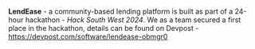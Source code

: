 **LendEase** - a community-based lending platform is built as part of a 24-hour hackathon - *Hack South West 2024*. We as a team secured a first place in the hackathon, details can be found on Devpost - https://devpost.com/software/lendease-obmgr0
